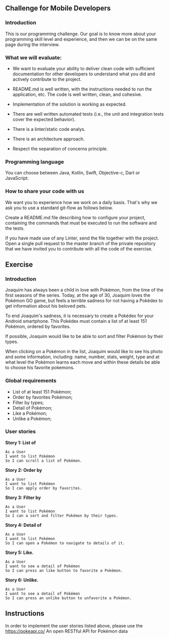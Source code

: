 ## Challenge for Mobile Developers

### Introduction
This is our programming challenge. Our goal is to know more about your programming skill level and experience, and then we can be on the same page during the interview.

### What we will evaluate:
* We want to evaluate your ability to deliver clean code with sufficient documentation for other developers to understand what you did and actively contribute to the project.

* README.md is well written, with the instructions needed to run the application, etc.
The code is well written, clean, and cohesive.

* Implementation of the solution is working as expected.

* There are well written automated tests (i.e., the unit and integration tests cover the expected behavior).

* There is a linter/static code analys.

* There is an architecture approach.

* Respect the separation of concerns principle.

### Programming language
You can choose between Java, Kotlin, Swift, Objective-c, Dart or JavaScript.

### How to share your code with us
We want you to experience how we work on a daily basis. That's why we ask you to use a standard git-flow as follows below.

Create a README.md file describing how to configure your project, containing the commands that must be executed to run the software and the tests.

If you have made use of any Linter, send the file together with the project.
Open a single pull request to the master branch of the private repository that we have invited you to contribute with all the code of the exercise.

## Exercise

### Introduction

Joaquim has always been a child in love with Pokémon, from the time of the first seasons of the series. Today, at the age of 30, Joaquim loves the Pokémon GO game, but feels a terrible sadness for not having a Pokédex to get information about his beloved pets.

To end Joaquim's sadness, it is necessary to create a Pokédex for your Android smartphone. This Pokédex must contain a list of at least 151 Pokémon, ordered by favorites.

If possible, Joaquim would like to be able to sort and filter Pokémon by their types.

When clicking on a Pokémon in the list, Joaquim would like to see his photo and some information, including: name, number, stats, weight, type and at what level the Pokémon learns each move and within these details be able to choose his favorite pokemons.


### Global requirements

- List of at least 151 Pokémon;
- Order by favorites Pokémon;
- Filter by types;
- Detail of Pokémon;
- Like a Pokémon;
- Unlike a Pokémon;

### User stories

**Story 1: List of**

```
As a User
I want to list Pokémon
So I can scroll a list of Pokémon.
```

**Story 2: Order by**

```
As a User
I want to list Pokémon
So I can apply order by favorites.
```

**Story 3: Filter by**

```
As a User
I want to list Pokémon
So I can a sort and filter Pokémon by their types.
```

**Story 4: Detail of**

```
As a User
I want to list Pokémon
So I can open a Pokémon to navigate to details of it.
```

**Story 5: Like.**

```
As a User
I want to see a detail of Pokémon
So I can press an like button to favorite a Pokémon.
```


**Story 6: Unlike.**

```
As a User
I want to see a detail of Pokémon
So I can press an unlike button to unfavorite a Pokémon.
```


## Instructions

In order to implement the user stories listed above, please use the https://pokeapi.co/ An open RESTful API for Pokémon data

